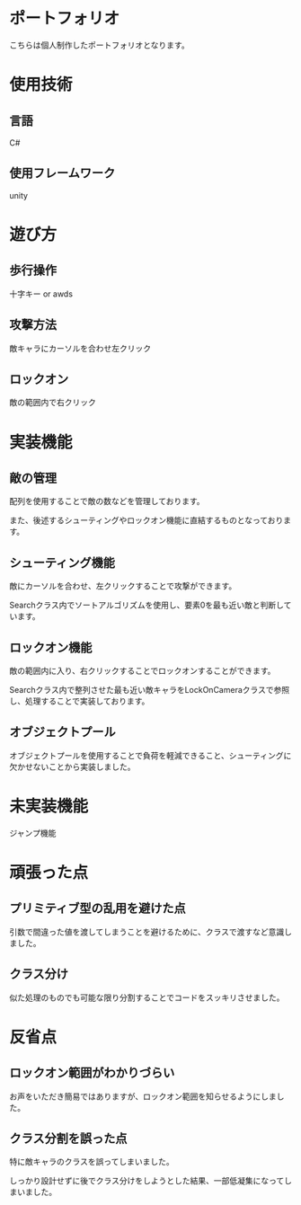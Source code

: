 # ポートフォリオ
こちらは個人制作したポートフォリオとなります。

# 使用技術
## 言語
C#

## 使用フレームワーク
unity

# 遊び方
## 歩行操作
十字キー or awds

## 攻撃方法
敵キャラにカーソルを合わせ左クリック

## ロックオン
敵の範囲内で右クリック

# 実装機能
## 敵の管理
配列を使用することで敵の数などを管理しております。

また、後述するシューティングやロックオン機能に直結するものとなっております。

## シューティング機能
敵にカーソルを合わせ、左クリックすることで攻撃ができます。

Searchクラス内でソートアルゴリズムを使用し、要素0を最も近い敵と判断しています。

## ロックオン機能
敵の範囲内に入り、右クリックすることでロックオンすることができます。

Searchクラス内で整列させた最も近い敵キャラをLockOnCameraクラスで参照し、処理することで実装しております。

## オブジェクトプール
オブジェクトプールを使用することで負荷を軽減できること、シューティングに欠かせないことから実装しました。

# 未実装機能
ジャンプ機能

# 頑張った点
## プリミティブ型の乱用を避けた点
引数で間違った値を渡してしまうことを避けるために、クラスで渡すなど意識しました。

## クラス分け
似た処理のものでも可能な限り分割することでコードをスッキリさせました。

# 反省点
## ロックオン範囲がわかりづらい
お声をいただき簡易ではありますが、ロックオン範囲を知らせるようにしました。

## クラス分割を誤った点
特に敵キャラのクラスを誤ってしまいました。

しっかり設計せずに後でクラス分けをしようとした結果、一部低凝集になってしまいました。



